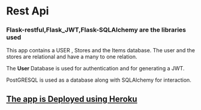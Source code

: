 # Rest Api
### Flask-restful,Flask_JWT,Flask-SQLAlchemy are the libraries used

This app contains a USER , Stores and the Items database. The user and the 
stores are relational and have a many to one relation. 

The <b> User </b> Database is used for authentication and for generating
a JWT. 

PostGRESQL is used as a database along with SQLAlchemy for interaction.

 ## <a href="https://rest-apiflask.herokuapp.com/"> The app is Deployed using Heroku </a>